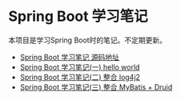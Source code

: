 # Spring Boot 学习笔记

本项目是学习Spring Boot时的笔记。不定期更新。

+ [Spring Boot 学习笔记 源码地址](https://github.com/zdRan/learning)
+ [Spring Boot 学习笔记(一) hello world](https://zdran.com/20180628.html)
+ [Spring Boot 学习笔记(二) 整合 log4j2](https://zdran.com/20180629.html)
+ [Spring Boot 学习笔记(三) 整合 MyBatis + Druid](https://zdran.com/20180703.html)